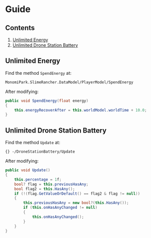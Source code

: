 # Guide

## Contents

1. [Unlimited Energy](#unlimited-energy)
2. [Unlimited Drone Station Battery](#unlimited-drone-station-battery)

## Unlimited Energy

Find the method `SpendEnergy` at:

    MonomiPark.SlimeRancher.DataModel/PlayerModel/SpendEnergy

After modifying:

```C#
public void SpendEnergy(float energy)
{
	this.energyRecoverAfter = this.worldModel.worldTime + 10.0;
}
```

## Unlimited Drone Station Battery

Find the method `Update` at:

    {} -/DroneStationBattery/Update

After modifying:

```C#
public void Update()
{
	this.percentage = 1f;
	bool? flag = this.previousHasAny;
	bool flag2 = this.HasAny();
	if (!(flag.GetValueOrDefault() == flag2 & flag != null))
	{
		this.previousHasAny = new bool?(this.HasAny());
		if (this.onHasAnyChanged != null)
		{
			this.onHasAnyChanged();
		}
	}
}
```
